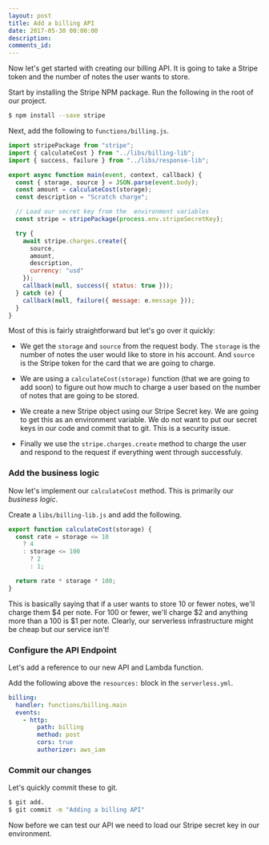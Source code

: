 ```yaml
---
layout: post
title: Add a billing API
date: 2017-05-30 00:00:00
description:
comments_id:
---
```


Now let's get started with creating our billing API. It is going to take a Stripe token and the number of notes the user wants to store.

Start by installing the Stripe NPM package. Run the following in the root of our project.

``` bash
$ npm install --save stripe
```

Next, add the following to `functions/billing.js`.

``` js
import stripePackage from "stripe";
import { calculateCost } from "../libs/billing-lib";
import { success, failure } from "../libs/response-lib";

export async function main(event, context, callback) {
  const { storage, source } = JSON.parse(event.body);
  const amount = calculateCost(storage);
  const description = "Scratch charge";

  // Load our secret key from the  environment variables
  const stripe = stripePackage(process.env.stripeSecretKey);

  try {
    await stripe.charges.create({
      source,
      amount,
      description,
      currency: "usd"
    });
    callback(null, success({ status: true }));
  } catch (e) {
    callback(null, failure({ message: e.message }));
  }
}
```

Most of this is fairly straightforward but let's go over it quickly:

- We get the `storage` and `source` from the request body. The `storage` is the number of notes the user would like to store in his account. And `source` is the Stripe token for the card that we are going to charge.

- We are using a `calculateCost(storage)` function (that we are going to add soon) to figure out how much to charge a user based on the number of notes that are going to be stored.

- We create a new Stripe object using our Stripe Secret key. We are going to get this as an environment variable. We do not want to put our secret keys in our code and commit that to git. This is a security issue.

- Finally we use the `stripe.charges.create` method to charge the user and respond to the request if everything went through successfuly.

### Add the business logic

Now let's implement our `calculateCost` method. This is primarily our *business logic*.

Create a `libs/billing-lib.js` and add the following.

``` js
export function calculateCost(storage) {
  const rate = storage <= 10
    ? 4
    : storage <= 100
      ? 2
      : 1;

  return rate * storage * 100;
}
```

This is basically saying that if a user wants to store 10 or fewer notes, we'll charge them $4 per note. For 100 or fewer, we'll charge $2 and anything more than a 100 is $1 per note. Clearly, our serverless infrastructure might be cheap but our service isn't!

### Configure the API Endpoint

Let's add a reference to our new API and Lambda function.

Add the following above the `resources:` block in the `serverless.yml`.

``` yml
billing:
  handler: functions/billing.main
  events:
    - http:
        path: billing
        method: post
        cors: true
        authorizer: aws_iam
```

### Commit our changes

Let's quickly commit these to git.

``` bash
$ git add.
$ git commit -m "Adding a billing API"
```

Now before we can test our API we need to load our Stripe secret key in our environment.
